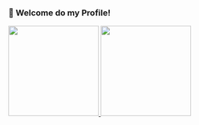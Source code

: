 ### 👋 Welcome do my Profile!

 <div>
  <a href="https://github.com/1ninjabr">
  <img height="180em" src="https://github-readme-stats.vercel.app/api?username=1ninjabr&show_icons=true&theme=dark&include_all_commits=true&count_private=true"/>
  <img height="180em" src="https://github-readme-stats.vercel.app/api/top-langs/?username=1ninjabr&layout=compact&langs_count=7&theme=dark"/>
</div>
